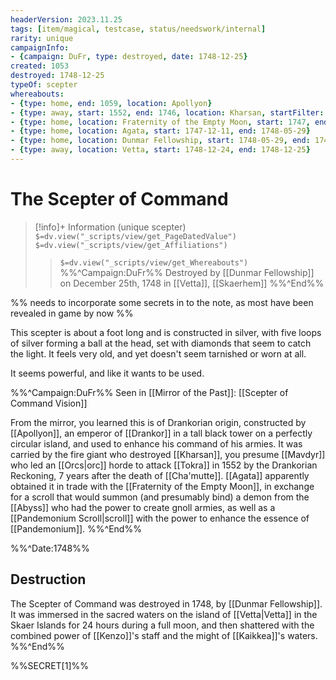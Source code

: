 ```yaml
---
headerVersion: 2023.11.25
tags: [item/magical, testcase, status/needswork/internal]
rarity: unique
campaignInfo:
- {campaign: DuFr, type: destroyed, date: 1748-12-25}
created: 1053
destroyed: 1748-12-25
typeOf: scepter
whereabouts:
- {type: home, end: 1059, location: Apollyon}
- {type: away, start: 1552, end: 1746, location: Kharsan, startFilter: "" }
- {type: home, location: Fraternity of the Empty Moon, start: 1747, end: 1747-12-11}
- {type: home, location: Agata, start: 1747-12-11, end: 1748-05-29}
- {type: home, location: Dunmar Fellowship, start: 1748-05-29, end: 1748-12-24}
- {type: away, location: Vetta, start: 1748-12-24, end: 1748-12-25}
---
```

# The Scepter of Command
>[!info]+ Information
> (unique scepter)
> `$=dv.view("_scripts/view/get_PageDatedValue")`
> `$=dv.view("_scripts/view/get_Affiliations")`
>> `$=dv.view("_scripts/view/get_Whereabouts")`
>> %%^Campaign:DuFr%% Destroyed by [[Dunmar Fellowship]] on December 25th, 1748 in [[Vetta]], [[Skaerhem]] %%^End%%

%% needs to incorporate some secrets in to the note, as most have been revealed in game by now %%

This scepter is about a foot long and is constructed in silver, with five loops of silver forming a ball at the head, set with diamonds that seem to catch the light. It feels very old, and yet doesn't seem tarnished or worn at all. 

It seems powerful, and like it wants to be used.

%%^Campaign:DuFr%%
Seen in [[Mirror of the Past]]: [[Scepter of Command Vision]]

From the mirror, you learned this is of Drankorian origin, constructed by [[Apollyon]], an emperor of [[Drankor]] in a tall black tower on a perfectly circular island, and used to enhance his command of his armies. It was carried by the fire giant who destroyed [[Kharsan]], you presume [[Mavdyr]] who led an [[Orcs|orc]] horde to attack [[Tokra]] in 1552 by the Drankorian Reckoning, 7 years after the death of [[Cha'mutte]]. [[Agata]] apparently obtained it in trade with the [[Fraternity of the Empty Moon]], in exchange for a scroll that would summon (and presumably bind) a demon from the [[Abyss]] who had the power to create gnoll armies, as well as a [[Pandemonium Scroll|scroll]] with the power to enhance the essence of [[Pandemonium]]. 
%%^End%%

%%^Date:1748%%
## Destruction
The Scepter of Command was destroyed in 1748, by [[Dunmar Fellowship]]. It was immersed in the sacred waters on the island of [[Vetta|Vetta]] in the Skaer Islands for 24 hours during a full moon, and then shattered with the combined power of [[Kenzo]]'s staff and the might of [[Kaikkea]]'s waters. 
%%^End%%

%%SECRET[1]%%